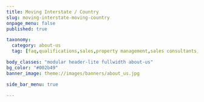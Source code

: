 ```yaml
---
title: Moving Interstate / Country
slug: moving-interstate-moving-country
onpage_menu: false
published: true

taxonomy:
  category: about-us
  tag: [faq,qualifications,sales,property management,sales consultants,property managers,business owners,managers]

body_classes: "modular header-lite fullwidth about-us"
bg_color: "#002b49"
banner_image: theme://images/banners/about_us.jpg

side_bar_menu: true

---
```

